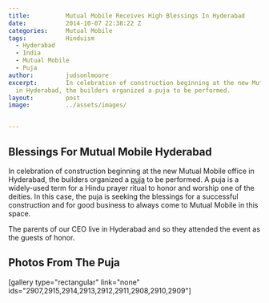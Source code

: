 ```yaml
---
title:			Mutual Mobile Receives High Blessings In Hyderabad
date:			2014-10-07 22:38:22 Z
categories:		Mutual Mobile
tags:			Hinduism
  - Hyderabad
  - India
  - Mutual Mobile
  - Puja
author:			judsonlmoore
excerpt:		In celebration of construction beginning at the new Mutual Mobile office
  in Hyderabad, the builders organized a puja to be performed.
layout:			post
image:			../assets/images/


---
```


## Blessings For Mutual Mobile Hyderabad

In celebration of construction beginning at the new Mutual Mobile office in Hyderabad, the builders organized a [puja](<http://en.wikipedia.org/wiki/Puja_(Hinduism)>) to be performed. A puja is a widely-used term for a Hindu prayer ritual to honor and worship one of the deities. In this case, the puja is seeking the blessings for a successful construction and for good business to always come to Mutual Mobile in this space.

The parents of our CEO live in Hyderabad and so they attended the event as the guests of honor.

## Photos From The Puja

[gallery type="rectangular" link="none" ids="2907,2915,2914,2913,2912,2911,2908,2910,2909"]

